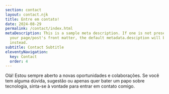 ```yaml
---
section: contact
layout: contact.njk
title: Entre em contato!
date: 2024-08-29
permalink: /contact/index.html
metaDescription: This is a sample meta description. If one is not present in
  your page/post's front matter, the default metadata.desciption will be used
  instead.
subtitle: Contact Subtitle
eleventyNavigation:
  key: Contact
  order: 4
---
```


Olá! Estou sempre aberto a novas oportunidades e colaborações. 
Se você tem alguma dúvida, sugestão ou apenas quer bater um papo sobre tecnologia, 
sinta-se à vontade para entrar em contato comigo.

